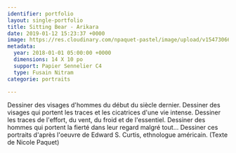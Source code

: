 ```yaml
---
identifier: portfolio
layout: single-portfolio
title: Sitting Bear - Arikara
date: 2019-01-12 15:23:37 +0000
image: https://res.cloudinary.com/npaquet-pastel/image/upload/v1547306680/40290481_2162311964038039_2860893624424464384_n.jpg
metadata:
  year: 2018-01-01 05:00:00 +0000
  dimensions: 14 X 10 po
  support: Papier Sennelier C4
  type: Fusain Nitram
categorie: portraits

---
```

Dessiner des visages d'hommes du début du siècle dernier. Dessiner des visages qui portent les traces et les cicatrices d'une vie intense. Dessiner les traces de l'effort, du vent, du froid et de l'essentiel. Dessiner des hommes qui portent la fierté dans leur regard malgré tout... Dessiner ces portraits d'après l'oeuvre de Edward S. Curtis, ethnologue américain. (Texte de Nicole Paquet)